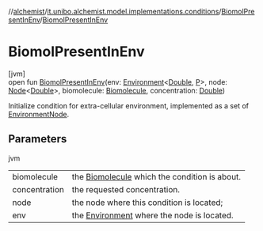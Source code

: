 //[alchemist](../../../index.md)/[it.unibo.alchemist.model.implementations.conditions](../index.md)/[BiomolPresentInEnv](index.md)/[BiomolPresentInEnv](-biomol-present-in-env.md)

# BiomolPresentInEnv

[jvm]\
open fun [BiomolPresentInEnv](-biomol-present-in-env.md)(env: [Environment](../../it.unibo.alchemist.model.interfaces/-environment/index.md)<[Double](https://docs.oracle.com/javase/8/docs/api/java/lang/Double.html), [P](../../it.unibo.alchemist.model.implementations.layers/-biomol-gradient-layer/index.md)>, node: [Node](../../it.unibo.alchemist.model.interfaces/-node/index.md)<[Double](https://docs.oracle.com/javase/8/docs/api/java/lang/Double.html)>, biomolecule: [Biomolecule](../../it.unibo.alchemist.model.implementations.molecules/-biomolecule/index.md), concentration: [Double](https://docs.oracle.com/javase/8/docs/api/java/lang/Double.html))

Initialize condition for extra-cellular environment, implemented as a set of [EnvironmentNode](../../it.unibo.alchemist.model.interfaces/-environment-node/index.md).

## Parameters

jvm

| | |
|---|---|
| biomolecule | the [Biomolecule](../../it.unibo.alchemist.model.implementations.molecules/-biomolecule/index.md) which the condition is about. |
| concentration | the requested concentration. |
| node | the node where this condition is located; |
| env | the [Environment](../../it.unibo.alchemist.model.interfaces/-environment/index.md) where the node is located. |
